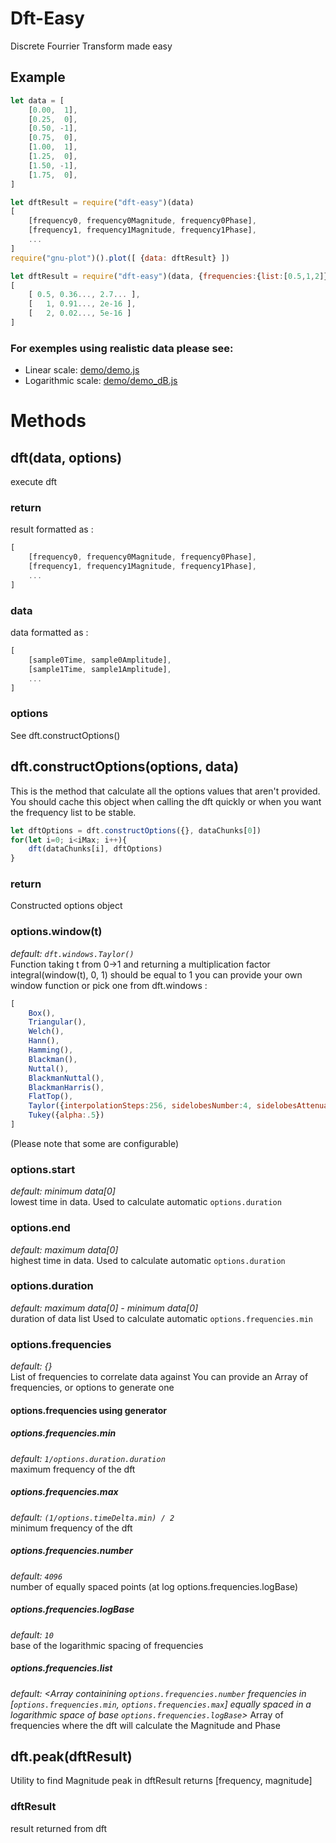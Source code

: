 Dft-Easy
===============================================
Discrete Fourrier Transform made easy

## Example
```js
let data = [
	[0.00,  1],
	[0.25,  0],
	[0.50, -1],
	[0.75,  0],
	[1.00,  1],
	[1.25,  0],
	[1.50, -1],
	[1.75,  0],
]
```
```js
let dftResult = require("dft-easy")(data)
[
	[frequency0, frequency0Magnitude, frequency0Phase],
	[frequency1, frequency1Magnitude, frequency1Phase],
	...
]
require("gnu-plot")().plot([ {data: dftResult} ])
```
```js
let dftResult = require("dft-easy")(data, {frequencies:{list:[0.5,1,2]}})
[
	[ 0.5, 0.36..., 2.7... ],
	[   1, 0.91..., 2e-16 ],
	[   2, 0.02..., 5e-16 ]
]
```
### For exemples using realistic data please see:  
 - Linear scale: [demo/demo.js](demo/demo.js)  
 - Logarithmic scale: [demo/demo_dB.js](demo/demo_dB.js)  

# Methods

## dft(data, options)
execute dft

### return
result formatted as : 
```js
[
	[frequency0, frequency0Magnitude, frequency0Phase],
	[frequency1, frequency1Magnitude, frequency1Phase],
	...
]
```

### data
data formatted as : 
```js
[
	[sample0Time, sample0Amplitude],
	[sample1Time, sample1Amplitude],
	...
]
```

### options
See dft.constructOptions()

## dft.constructOptions(options, data)
This is the method that calculate all the options values that aren't provided. 
You should cache this object when calling the dft quickly or when you want the frequency list to be stable. 
```js
let dftOptions = dft.constructOptions({}, dataChunks[0])
for(let i=0; i<iMax; i++){
	dft(dataChunks[i], dftOptions)
}
```

### return
Constructed options object

### options.window(t)
*default: `dft.windows.Taylor()`*  
Function taking t from 0->1 and returning a multiplication factor 
integral(window(t), 0, 1) should be equal to 1 
you can provide your own window function or pick one from dft.windows : 
```js
[
	Box(),
	Triangular(),
	Welch(),
	Hann(),
	Hamming(),
	Blackman(),
	Nuttal(),
	BlackmanNuttal(),
	BlackmanHarris(),
	FlatTop(),
	Taylor({interpolationSteps:256, sidelobesNumber:4, sidelobesAttenuation:35/*dB*/}),
	Tukey({alpha:.5})
]
```
(Please note that some are configurable)

### options.start
*default: minimum data[0]*  
lowest time in data. 
Used to calculate automatic `options.duration` 

### options.end
*default: maximum data[0]*  
highest time in data. 
Used to calculate automatic `options.duration` 

### options.duration
*default: maximum data[0] - minimum data[0]*  
duration of data list 
Used to calculate automatic `options.frequencies.min` 

### options.frequencies 
*default: {}*  
List of frequencies to correlate data against 
You can provide an Array of frequencies, or options to generate one 

#### options.frequencies using generator  

##### options.frequencies.min
*default: `1/options.duration.duration`*  
maximum frequency of the dft 

##### options.frequencies.max 
*default: `(1/options.timeDelta.min) / 2`*  
minimum frequency of the dft 

##### options.frequencies.number 
*default: `4096`*  
number of equally spaced points (at log options.frequencies.logBase) 

##### options.frequencies.logBase
*default: `10`*  
base of the logarithmic spacing of frequencies 

##### options.frequencies.list
*default: <Array containining `options.frequencies.number` frequencies in [`options.frequencies.min`, `options.frequencies.max`] equally spaced in a logarithmic space of base `options.frequencies.logBase`>* 
Array of frequencies where the dft will calculate the Magnitude and Phase

## dft.peak(dftResult)
Utility to find Magnitude peak in dftResult 
returns [frequency, magnitude] 

### dftResult
result returned from dft
